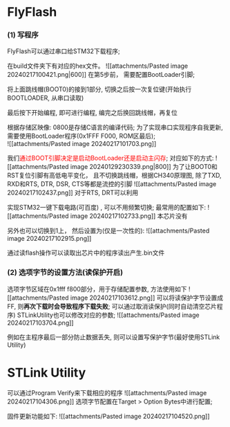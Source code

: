 # FlyFlash
### (1) 写程序
FlyFlash可以通过串口给STM32下载程序;

在build文件夹下有对应的hex文件。
![[attachments/Pasted image 20240217100421.png|600]]
在第5步前， 需要配置BootLoader引脚;

将上面跳线帽(BOOT0)的接到1部分, 切换之后按一次复位键(开始执行BOOTLOADER, 从串口读取)

最后按下开始编程, 即可进行编程, 编完之后换回跳线帽，再复位

根据存储区映像: 0800是存储C语言的编译代码; 为了实现串口实现程序自我更新, 需要使用BootLoader程序(0x1FFF F000, ROM区最后);  
![[attachments/Pasted image 20240217101703.png]]

我们<mark style="background: transparent; color: red">通过BOOT引脚决定是启动BootLoader还是启动主闪存</mark>; 对应如下的方式:
![[attachments/Pasted image 20240129230339.png|800]]
为了让BOOT0和RST复位引脚有高低电平变化， 且不切换跳线帽，根据CH340原理图, 除了TXD, RXD和RTS, DTR, DSR, CTS等都是流控的引脚
![[attachments/Pasted image 20240217102437.png]]
对于RTS, DRT可以利用

实现STM32一键下载电路(可百度) , 可以不用频繁切换; 最常用的配置如下: 
![[attachments/Pasted image 20240217102733.png]]
本芯片没有

另外也可以切换到1上， 然后设置为(仅是一次性的): 
![[attachments/Pasted image 20240217102915.png]]

通过读flash操作可以读取出芯片中的程序读出产生.bin文件 
### (2) 选项字节的设置方法(读保护开启)
选项字节区域在0x1fff f800部分，用于存储配置参数, 方法使用如下
![[attachments/Pasted image 20240217103612.png]]
可以将读保护字节设置成FF, 则**再次下载时会导致程序下载失败**; 可以通过取消读保护(同时自动清空芯片程序) STLinkUtility也可以修改对应的参数; 
![[attachments/Pasted image 20240217103704.png]]


例如在主程序最后一部分防止数据丢失, 则可以设置写保护字节(最好使用STLink Utility)

# STLink Utility
可以通过Program Verify来下载相应的程序
![[attachments/Pasted image 20240217104306.png]]
选项字节配置在Target > Option Bytes中进行配置; 

固件更新功能如下:
![[attachments/Pasted image 20240217104520.png]]
